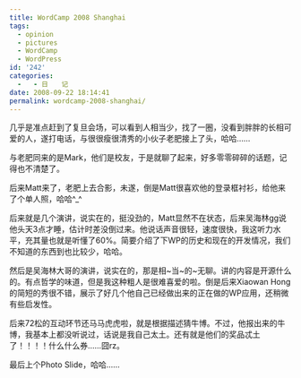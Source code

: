 ```yaml
---
title: WordCamp 2008 Shanghai
tags:
  - opinion
  - pictures
  - WordCamp
  - WordPress
id: '242'
categories:
  -   - 日　　记
date: 2008-09-22 18:14:41
permalink: wordcamp-2008-shanghai/
---
```


几乎是准点赶到了复旦会场，可以看到人相当少，找了一圈，没看到胖胖的长相可爱的人，遂打电话，与很很瘦很清秀的小伙子老肥接上了头，哈哈……
<!-- more -->
与老肥同来的是Mark，他们是校友，于是就聊了起来，好多零零碎碎的话题，记得也不清楚了。

后来Matt来了，老肥上去合影，未遂，倒是Matt很喜欢他的登录框衬衫，给他来了个单人照，哈哈^_^

后来就是几个演讲，说实在的，挺没劲的，Matt显然不在状态，后来吴海林gg说他头天3点才睡，估计时差没倒过来。他说话声音很轻，速度很快，我这听力水平，充其量也就是听懂了60%。简要介绍了下WP的历史和现在的开发情况，我们不知道的东西到也比较少，哈哈。

然后是吴海林大哥的演讲，说实在的，那是相~当~的~无聊。讲的内容是开源什么的。有点哲学的味道，但是我这种粗人是很难喜爱的啦。倒是后来Xiaowan Hong的简短的秀很不错，展示了好几个他自己已经做出来的正在做的WP应用，还稍微有些启发性。

后来72松的互动环节还马马虎虎啦，就是根据描述猜牛博。不过，他报出来的牛博，我基本上都没听说过，话说是我自己太土。还有就是他们的奖品忒土了！！！！什么什么券……囧rz。

最后上个Photo Slide，哈哈……